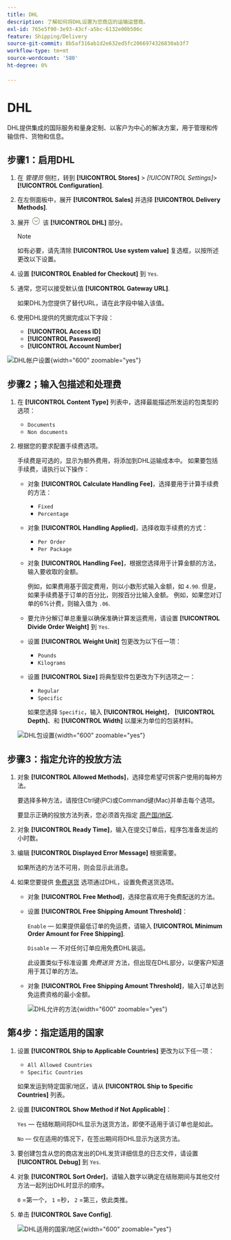 ```yaml
---
title: DHL
description: 了解如何将DHL设置为您商店的运输运营商。
exl-id: 765e5f90-3e93-43cf-a5bc-6132e00b506c
feature: Shipping/Delivery
source-git-commit: 8b5af316ab1d2e632ed5fc2066974326830ab3f7
workflow-type: tm+mt
source-wordcount: '580'
ht-degree: 0%

---
```


# DHL

DHL提供集成的国际服务和量身定制、以客户为中心的解决方案，用于管理和传输信件、货物和信息。

## 步骤1：启用DHL

1. 在 _管理员_ 侧栏，转到 **[!UICONTROL Stores]** > _[!UICONTROL Settings]_>**[!UICONTROL Configuration]**.

1. 在左侧面板中，展开 **[!UICONTROL Sales]** 并选择 **[!UICONTROL Delivery Methods]**.

1. 展开 ![扩展选择器](../assets/icon-display-expand.png) 该 **[!UICONTROL DHL]** 部分。

   >[!NOTE]
   >
   >如有必要，请先清除 **[!UICONTROL Use system value]** 复选框，以按所述更改以下设置。

1. 设置 **[!UICONTROL Enabled for Checkout]** 到 `Yes`.

1. 通常，您可以接受默认值 **[!UICONTROL Gateway URL]**.

   如果DHL为您提供了替代URL，请在此字段中输入该值。

1. 使用DHL提供的凭据完成以下字段：

   - **[!UICONTROL Access ID]**
   - **[!UICONTROL Password]**
   - **[!UICONTROL Account Number]**

![DHL帐户设置](../configuration-reference/sales/assets/delivery-methods-dhl-account-settings.png){width="600" zoomable="yes"}

## 步骤2；输入包描述和处理费

1. 在 **[!UICONTROL Content Type]** 列表中，选择最能描述所发运的包类型的选项：

   - `Documents`
   - `Non documents`

1. 根据您的要求配置手续费选项。

   手续费是可选的，显示为额外费用，将添加到DHL运输成本中。 如果要包括手续费，请执行以下操作：

   - 对象 **[!UICONTROL Calculate Handling Fee]**，选择要用于计算手续费的方法：

      - `Fixed`
      - `Percentage`

   - 对象 **[!UICONTROL Handling Applied]**，选择收取手续费的方式：

      - `Per Order`
      - `Per Package`

   - 对象 **[!UICONTROL Handling Fee]**，根据您选择用于计算金额的方法，输入要收取的金额。

     例如，如果费用基于固定费用，则以小数形式输入金额，如 `4.90`. 但是，如果手续费基于订单的百分比，则按百分比输入金额。 例如，如果您对订单的6%计费，则输入值为 `.06`.

   - 要允许分解订单总重量以确保准确计算发运费用，请设置 **[!UICONTROL Divide Order Weight]** 到 `Yes`.

   - 设置 **[!UICONTROL Weight Unit]** 包更改为以下任一项：

      - `Pounds`
      - `Kilograms`

   - 设置 **[!UICONTROL Size]** 将典型软件包更改为下列选项之一：

      - `Regular`
      - `Specific`

     如果您选择 `Specific`，输入 **[!UICONTROL Height]**， **[!UICONTROL Depth]**、和 **[!UICONTROL Width]** 以厘米为单位的包装材料。

   ![DHL包设置](../configuration-reference/sales/assets/delivery-methods-dhl-package-settings.png){width="600" zoomable="yes"}

## 步骤3：指定允许的投放方法

1. 对象 **[!UICONTROL Allowed Methods]**，选择您希望可供客户使用的每种方法。

   要选择多种方法，请按住Ctrl键(PC)或Command键(Mac)并单击每个选项。

   要显示正确的投放方法列表，您必须首先指定 [原产国/地区](../configuration-reference/sales/shipping-settings.md).

1. 对象 **[!UICONTROL Ready Time]**，输入在提交订单后，程序包准备发运的小时数。

1. 编辑 **[!UICONTROL Displayed Error Message]** 根据需要。

   如果所选的方法不可用，则会显示此消息。

1. 如果您要提供 [免费送货](shipping-free.md) 选项通过DHL，设置免费送货选项。

   - 对象 **[!UICONTROL Free Method]**，选择您喜欢用于免费配送的方法。

   - 设置 **[!UICONTROL Free Shipping Amount Threshold]**：

     `Enable`  — 如果提供最低订单的免运费，请输入 **[!UICONTROL Minimum Order Amount for Free Shipping]**.

     `Disable`  — 不对任何订单应用免费DHL装运。

     此设置类似于标准设置 _免费送货_ 方法，但出现在DHL部分，以便客户知道用于其订单的方法。

   - 对象 **[!UICONTROL Free Shipping Amount Threshold]**，输入订单达到免运费资格的最小金额。

     ![DHL允许的方法](../configuration-reference/sales/assets/delivery-methods-dhl-allowed-methods.png){width="600" zoomable="yes"}

## 第4步：指定适用的国家

1. 设置 **[!UICONTROL Ship to Applicable Countries]** 更改为以下任一项：

   - `All Allowed Countries`
   - `Specific Countries`

   如果发运到特定国家/地区，请从 **[!UICONTROL Ship to Specific Countries]** 列表。

1. 设置 **[!UICONTROL Show Method if Not Applicable]**：

   `Yes`  — 在结帐期间将DHL显示为送货方法，即使不适用于该订单也是如此。

   `No`  — 仅在适用的情况下，在签出期间将DHL显示为送货方法。

1. 要创建包含从您的商店发出的DHL发货详细信息的日志文件，请设置 **[!UICONTROL Debug]** 到 `Yes`.

1. 对象 **[!UICONTROL Sort Order]**，请输入数字以确定在结账期间与其他交付方法一起列出DHL时显示的顺序。

   `0` =第一个， `1` =秒， `2` =第三，依此类推。

1. 单击 **[!UICONTROL Save Config]**.

   ![DHL适用的国家/地区](../configuration-reference/sales/assets/delivery-methods-dhl-applicable-countries.png){width="600" zoomable="yes"}
